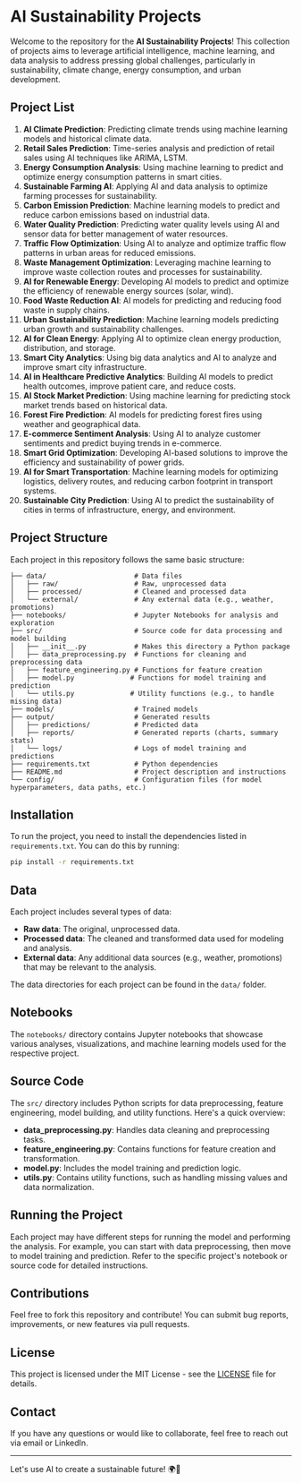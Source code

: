 # AI Sustainability Projects

Welcome to the repository for the **AI Sustainability Projects**! This collection of projects aims to leverage artificial intelligence, machine learning, and data analysis to address pressing global challenges, particularly in sustainability, climate change, energy consumption, and urban development.

## Project List
1. **AI Climate Prediction**: Predicting climate trends using machine learning models and historical climate data.
2. **Retail Sales Prediction**: Time-series analysis and prediction of retail sales using AI techniques like ARIMA, LSTM.
3. **Energy Consumption Analysis**: Using machine learning to predict and optimize energy consumption patterns in smart cities.
4. **Sustainable Farming AI**: Applying AI and data analysis to optimize farming processes for sustainability.
5. **Carbon Emission Prediction**: Machine learning models to predict and reduce carbon emissions based on industrial data.
6. **Water Quality Prediction**: Predicting water quality levels using AI and sensor data for better management of water resources.
7. **Traffic Flow Optimization**: Using AI to analyze and optimize traffic flow patterns in urban areas for reduced emissions.
8. **Waste Management Optimization**: Leveraging machine learning to improve waste collection routes and processes for sustainability.
9. **AI for Renewable Energy**: Developing AI models to predict and optimize the efficiency of renewable energy sources (solar, wind).
10. **Food Waste Reduction AI**: AI models for predicting and reducing food waste in supply chains.
11. **Urban Sustainability Prediction**: Machine learning models predicting urban growth and sustainability challenges.
12. **AI for Clean Energy**: Applying AI to optimize clean energy production, distribution, and storage.
13. **Smart City Analytics**: Using big data analytics and AI to analyze and improve smart city infrastructure.
14. **AI in Healthcare Predictive Analytics**: Building AI models to predict health outcomes, improve patient care, and reduce costs.
15. **AI Stock Market Prediction**: Using machine learning for predicting stock market trends based on historical data.
16. **Forest Fire Prediction**: AI models for predicting forest fires using weather and geographical data.
17. **E-commerce Sentiment Analysis**: Using AI to analyze customer sentiments and predict buying trends in e-commerce.
18. **Smart Grid Optimization**: Developing AI-based solutions to improve the efficiency and sustainability of power grids.
19. **AI for Smart Transportation**: Machine learning models for optimizing logistics, delivery routes, and reducing carbon footprint in transport systems.
20. **Sustainable City Prediction**: Using AI to predict the sustainability of cities in terms of infrastructure, energy, and environment.

## Project Structure

Each project in this repository follows the same basic structure:

```
├── data/                      # Data files
│   ├── raw/                   # Raw, unprocessed data
│   ├── processed/             # Cleaned and processed data
│   └── external/              # Any external data (e.g., weather, promotions)
├── notebooks/                 # Jupyter Notebooks for analysis and exploration
├── src/                       # Source code for data processing and model building
│   ├── __init__.py            # Makes this directory a Python package
│   ├── data_preprocessing.py  # Functions for cleaning and preprocessing data
│   ├── feature_engineering.py # Functions for feature creation
│   ├── model.py              # Functions for model training and prediction
│   └── utils.py              # Utility functions (e.g., to handle missing data)
├── models/                    # Trained models
├── output/                    # Generated results
│   ├── predictions/           # Predicted data
│   ├── reports/               # Generated reports (charts, summary stats)
│   └── logs/                  # Logs of model training and predictions
├── requirements.txt           # Python dependencies
├── README.md                  # Project description and instructions
└── config/                    # Configuration files (for model hyperparameters, data paths, etc.)
```

## Installation

To run the project, you need to install the dependencies listed in `requirements.txt`. You can do this by running:

```bash
pip install -r requirements.txt
```

## Data

Each project includes several types of data:

- **Raw data**: The original, unprocessed data.
- **Processed data**: The cleaned and transformed data used for modeling and analysis.
- **External data**: Any additional data sources (e.g., weather, promotions) that may be relevant to the analysis.

The data directories for each project can be found in the `data/` folder.

## Notebooks

The `notebooks/` directory contains Jupyter notebooks that showcase various analyses, visualizations, and machine learning models used for the respective project.

## Source Code

The `src/` directory includes Python scripts for data preprocessing, feature engineering, model building, and utility functions. Here's a quick overview:

- **data_preprocessing.py**: Handles data cleaning and preprocessing tasks.
- **feature_engineering.py**: Contains functions for feature creation and transformation.
- **model.py**: Includes the model training and prediction logic.
- **utils.py**: Contains utility functions, such as handling missing values and data normalization.

## Running the Project

Each project may have different steps for running the model and performing the analysis. For example, you can start with data preprocessing, then move to model training and prediction. Refer to the specific project's notebook or source code for detailed instructions.

## Contributions

Feel free to fork this repository and contribute! You can submit bug reports, improvements, or new features via pull requests.

## License

This project is licensed under the MIT License - see the [LICENSE](LICENSE) file for details.

## Contact

If you have any questions or would like to collaborate, feel free to reach out via email or LinkedIn.

---

Let's use AI to create a sustainable future! 🌍🚀 